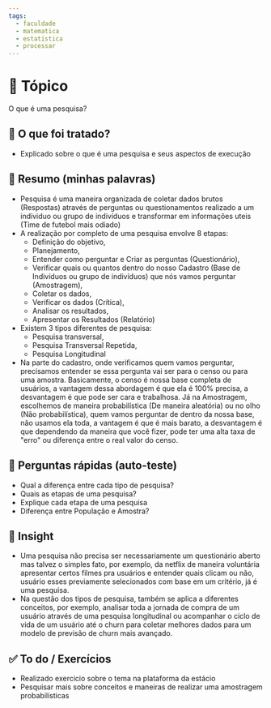 ```yaml
---
tags:
  - faculdade
  - matematica
  - estatistica
  - processar
---
```


# 📝 Tópico
O que é uma pesquisa?

## 📌 O que foi tratado?
-  Explicado sobre o que é uma pesquisa e seus aspectos de execução

## 🧠 Resumo (minhas palavras)
- Pesquisa é uma maneira organizada de coletar dados brutos (Respostas) através de perguntas ou questionamentos realizado a um individuo ou grupo de indivíduos e transformar em informações uteis (Time de futebol mais odiado)
- A realização por completo de uma pesquisa envolve 8 etapas: 
	- Definição do objetivo, 
	- Planejamento, 
	- Entender como perguntar e Criar as perguntas (Questionário), 
	- Verificar quais ou quantos dentro do nosso Cadastro (Base de Indivíduos ou grupo de indivíduos) que nós vamos perguntar (Amostragem), 
	- Coletar os dados,
	- Verificar os dados (Crítica),
	- Analisar os resultados,
	- Apresentar os Resultados (Relatório)
- Existem 3 tipos diferentes de pesquisa:
	- Pesquisa transversal,
	- Pesquisa Transversal Repetida,
	- Pesquisa Longitudinal
- Na parte do cadastro, onde verificamos quem vamos perguntar, precisamos entender se essa pergunta vai ser para o censo ou para uma amostra. Basicamente, o censo é nossa base completa de usuários, a vantagem dessa abordagem é que ela é 100% precisa, a desvantagem é que pode ser cara e trabalhosa. Já na Amostragem, escolhemos de maneira probabilística (De maneira aleatória) ou no olho (Não probabilística), quem vamos perguntar de dentro da nossa base, não usamos ela toda, a vantagem é que é mais barato, a desvantagem é que dependendo da maneira que você fizer, pode ter uma alta taxa de "erro" ou diferença entre o real valor do censo.

## 🎯 Perguntas rápidas (auto-teste)
- Qual a diferença entre cada tipo de pesquisa?  
- Quais as etapas de uma pesquisa?  
- Explique cada etapa de uma pesquisa    
- Diferença entre População e Amostra?  

## 📓 Insight
- Uma pesquisa não precisa ser necessariamente um questionário aberto mas talvez o simples fato, por exemplo, da netflix de maneira voluntária apresentar certos filmes pra usuários e entender quais clicam ou não, usuário esses previamente selecionados com base em um critério, já é uma pesquisa.
- Na questão dos tipos de pesquisa, também se aplica a diferentes conceitos, por exemplo, analisar toda a jornada de compra de um usuário através de uma pesquisa longitudinal ou acompanhar o ciclo de vida de um usuário até o churn para coletar melhores dados para um modelo de previsão de churn mais avançado.

## ✅ To do / Exercícios
- Realizado exercicio sobre o tema na plataforma da estácio
- Pesquisar mais sobre conceitos e maneiras de realizar uma amostragem probabilísticas
